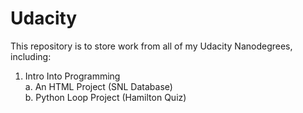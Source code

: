 # Udacity

This repository is to store work from all of my Udacity Nanodegrees, including:<br>
  1. Intro Into Programming <br>
    a. An HTML Project (SNL Database) <br>
    b. Python Loop Project (Hamilton Quiz) <br>
